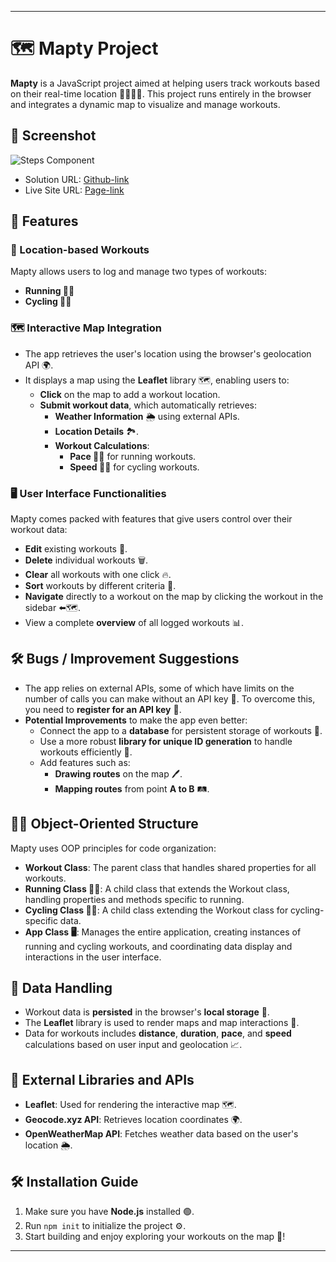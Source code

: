 
---


# 🗺️ Mapty Project


**Mapty** is a JavaScript project aimed at helping users track workouts based on their real-time location 🏃‍♂️🚴‍♀️. This project runs entirely in the browser and integrates a dynamic map to visualize and manage workouts.

## 📸 Screenshot

![Steps Component](https://github.com/Mikiyas6/Mapty/blob/master/mapty%20__%20Map%20your%20workouts.png)


- Solution URL: [Github-link](https://github.com/Mikiyas6/Mapty)
- Live Site URL: [Page-link](https://mikiyas6.github.io/Mapty/)


## 🌟 Features


### 📍 Location-based Workouts
Mapty allows users to log and manage two types of workouts:
- **Running 🏃‍♂️**
- **Cycling 🚴‍♀️**


### 🗺️ Interactive Map Integration
- The app retrieves the user's location using the browser's geolocation API 🌍.
- It displays a map using the **Leaflet** library 🗺️, enabling users to:
  - **Click** on the map to add a workout location.
  - **Submit workout data**, which automatically retrieves:
    - **Weather Information** 🌦️ using external APIs.
    - **Location Details** 🏞️.
    - **Workout Calculations**:
      - **Pace 🏃‍♂️** for running workouts.
      - **Speed 🚴‍♀️** for cycling workouts.


### 🖥️ User Interface Functionalities
Mapty comes packed with features that give users control over their workout data:
- **Edit** existing workouts 📝.
- **Delete** individual workouts 🗑️.
- **Clear** all workouts with one click 🔥.
- **Sort** workouts by different criteria 🔄.
- **Navigate** directly to a workout on the map by clicking the workout in the sidebar ⬅️🗺️.
- View a complete **overview** of all logged workouts 📊.


## 🛠️ Bugs / Improvement Suggestions


- The app relies on external APIs, some of which have limits on the number of calls you can make without an API key 🛑. To overcome this, you need to **register for an API key** 🔑.
- **Potential Improvements** to make the app even better:
  - Connect the app to a **database** for persistent storage of workouts 📂.
  - Use a more robust **library for unique ID generation** to handle workouts efficiently 📛.
  - Add features such as:
    - **Drawing routes** on the map 🖊️.
    - **Mapping routes** from point **A to B** 🛤️.


## 👩‍💻 Object-Oriented Structure


Mapty uses OOP principles for code organization:


- **Workout Class**: The parent class that handles shared properties for all workouts.
- **Running Class 🏃‍♂️**: A child class that extends the Workout class, handling properties and methods specific to running.
- **Cycling Class 🚴‍♀️**: A child class extending the Workout class for cycling-specific data.
- **App Class 🖥️**: Manages the entire application, creating instances of running and cycling workouts, and coordinating data display and interactions in the user interface.


## 📂 Data Handling


- Workout data is **persisted** in the browser's **local storage** 💾.
- The **Leaflet** library is used to render maps and map interactions 📍.
- Data for workouts includes **distance**, **duration**, **pace**, and **speed** calculations based on user input and geolocation 📈.


## 🔗 External Libraries and APIs


- **Leaflet**: Used for rendering the interactive map 🗺️.
- **Geocode.xyz API**: Retrieves location coordinates 🌍.
- **OpenWeatherMap API**: Fetches weather data based on the user's location 🌦️.


## 🛠️ Installation Guide


1. Make sure you have **Node.js** installed 🟢.
2. Run `npm init` to initialize the project ⚙️.
3. Start building and enjoy exploring your workouts on the map 🚀!


---





